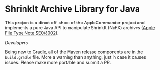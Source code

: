 # ShrinkIt Archive Library for Java

This project is a direct off-shoot of the AppleCommander project and implements a pure Java API to manipulate ShrinkIt (NuFX) 
archives ([Apple File Type Note $E0/8002](http://www.apple2online.com/web_documents/ft_e0.8002_shrinkit.pdf)).

*Developers*

Being new to Gradle, all of the Maven release components are in the `build.gradle` file.  More a warning than anything, just in case it causes issues.  Please make more portable and submit a PR.
